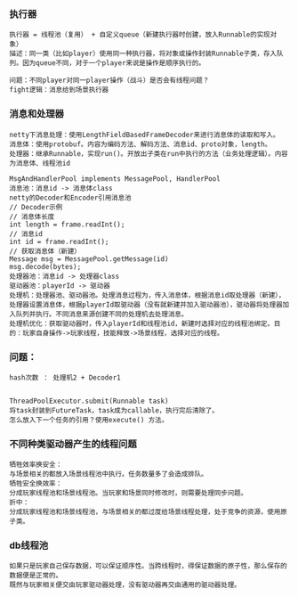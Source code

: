 ### 执行器
    执行器 = 线程池（复用） + 自定义queue（新建执行器时创建，放入Runnable的实现对象）  
    描述：同一类（比如player）使用同一种执行器，将对象或操作封装Runnable子类，存入队列。因为queue不同，对于一个player来说是操作是顺序执行的。  
    
    问题：不同player对同一player操作（战斗）是否会有线程问题？
    fight逻辑：消息给到场景执行器


### 消息和处理器
    netty下消息处理：使用LengthFieldBasedFrameDecoder来进行消息体的读取和写入。
    消息体：使用protobuf。内容为编码方法、解码方法、消息id、proto对象，length。
    处理器：继承Runnable，实现run()。开放出子类在run中执行的方法（业务处理逻辑）。内容为消息体、线程池id
    
    MsgAndHandlerPool implements MessagePool, HandlerPool  
    消息池：消息id -> 消息体class  
    netty的Decoder和Encoder引用消息池  
    // Decoder示例  
    // 消息体长度  
    int length = frame.readInt();  
    // 消息id  
    int id = frame.readInt();  
    // 获取消息体（新建）  
    Message msg = MessagePool.getMessage(id)  
    msg.decode(bytes);  
    处理器池：消息id -> 处理器class   
    驱动器池：playerId -> 驱动器  
    处理机：处理器池、驱动器池。处理消息过程为，传入消息体，根据消息id取处理器（新建），处理器设置消息体，根据playerId取驱动器（没有就新建并加入驱动器池），驱动器将处理器加入队列并执行。不同消息来源创建不同的处理机去处理消息。
    处理机优化：获取驱动器时，传入playerId和线程池id，新建时选择对应的线程池绑定。目的：玩家自身操作->玩家线程，技能释放->场景线程，选择对应的线程。  


### 问题：  
    hash次数 ： 处理机2 + Decoder1
    
    
    ThreadPoolExecutor.submit(Runnable task)  
    将task封装到FutureTask，task成为callable，执行完后清除了。  
    怎么放入下一个任务的引用？使用execute() 方法。


### 不同种类驱动器产生的线程问题
    牺牲效率换安全：
    与场景相关的都放入场景线程池中执行。任务数量多了会造成排队。
    牺牲安全换效率：
    分成玩家线程池和场景线程池。当玩家和场景同时修改时，则需要处理同步问题。
    折中：
    分成玩家线程池和场景线程池，与场景相关的都过度给场景线程处理，处于竞争的资源，使用原子类。


### db线程池
    如果只是玩家自己保存数据，可以保证顺序性。当跨线程时，得保证数据的原子性，那么保存的数据便是正常的。
    既然与玩家相关便交由玩家驱动器处理，没有驱动器再交由通用的驱动器处理。